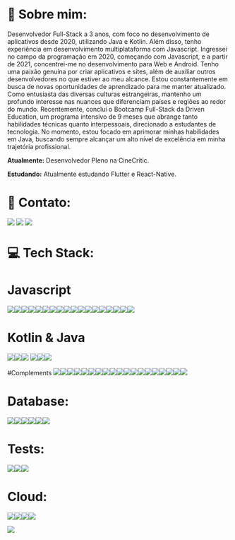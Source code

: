 # 💫 Sobre mim:

Desenvolvedor Full-Stack a 3 anos, com foco no desenvolvimento de aplicativos desde 2020, utilizando Java e Kotlin. Além disso, tenho experiência em desenvolvimento multiplataforma com Javascript. Ingressei no campo da programação em 2020, começando com Javascript, e a partir de 2021, concentrei-me no desenvolvimento para Web e Android.
Tenho uma paixão genuína por criar aplicativos e sites, além de auxiliar outros desenvolvedores no que estiver ao meu alcance. Estou constantemente em busca de novas oportunidades de aprendizado para me manter atualizado. Como entusiasta das diversas culturas estrangeiras, mantenho um profundo interesse nas nuances que diferenciam países e regiões ao redor do mundo.
Recentemente, concluí o Bootcamp Full-Stack da Driven Education, um programa intensivo de 9 meses que abrange tanto habilidades técnicas quanto interpessoais, direcionado a estudantes de tecnologia. No momento, estou focado em aprimorar minhas habilidades em Java, buscando sempre alcançar um alto nível de excelência em minha trajetória profissional.

**Atualmente:** Desenvolvedor Pleno na CineCritic.

**Estudando:** Atualmente estudando Flutter e React-Native.



# 📧 Contato:

<a href="mailto:profissionalmateuscruz@gmail.com"><img src="https://img.shields.io/badge/Gmail-D14836?style=for-the-badge&logo=gmail&logoColor=white"/><a/>
<a href="https://www.linkedin.com/in/mateuscruz19/"><img src="https://img.shields.io/badge/LinkedIn-0077B5?style=for-the-badge&logo=linkedin&logoColor=white"/><a/>
<a href="https://wa.me/+55 75998741647"><img src="https://img.shields.io/badge/WhatsApp-25D366?style=for-the-badge&logo=whatsapp&logoColor=white"/><a/>

# 💻 Tech Stack:

  # Javascript
<img src="https://img.shields.io/badge/JavaScript-323330?style=for-the-badge&logo=javascript&logoColor=F7DF1E"/><img src="https://img.shields.io/badge/AngularJS-E23237?style=for-the-badge&logo=angularjs&logoColor=white"/><img src="https://img.shields.io/badge/Node.js-339933?style=for-the-badge&logo=nodedotjs&logoColor=white"/><img src="https://img.shields.io/badge/nestjs-E0234E?style=for-the-badge&logo=nestjs&logoColor=white"/><img src="https://img.shields.io/badge/next%20js-000000?style=for-the-badge&logo=nextdotjs&logoColor=white"/><img src="https://img.shields.io/badge/Nginx-009639?style=for-the-badge&logo=nginx&logoColor=white"/><img src="https://img.shields.io/badge/React-20232A?style=for-the-badge&logo=react&logoColor=61DAFB"/><img src="https://img.shields.io/badge/Vite-B73BFE?style=for-the-badge&logo=vite&logoColor=FFD62E"/><img src="https://img.shields.io/badge/Tailwind_CSS-38B2AC?style=for-the-badge&logo=tailwind-css&logoColor=white"/><img src="https://img.shields.io/badge/Astro-0C1222?style=for-the-badge&logo=astro&logoColor=FDFDFE"/><img src="https://img.shields.io/badge/Babel-F9DC3E?style=for-the-badge&logo=babel&logoColor=white"/><img src="https://img.shields.io/badge/Bootstrap-563D7C?style=for-the-badge&logo=bootstrap&logoColor=white"/><img src="https://img.shields.io/badge/axios-671ddf?&style=for-the-badge&logo=axios&logoColor=white"/><img src="https://img.shields.io/badge/Chakra--UI-319795?style=for-the-badge&logo=chakra-ui&logoColor=white"/><img src="https://img.shields.io/badge/Express%20js-000000?style=for-the-badge&logo=express&logoColor=white"/><img src="https://img.shields.io/badge/fastapi-109989?style=for-the-badge&logo=FASTAPI&logoColor=white"/><img src="https://img.shields.io/badge/Vue%20js-35495E?style=for-the-badge&logo=vuedotjs&logoColor=4FC08D"/><img src="https://img.shields.io/badge/ts--node-3178C6?style=for-the-badge&logo=ts-node&logoColor=white"/>

  # Kotlin & Java
<img src="https://img.shields.io/badge/Kotlin-0095D5?&style=for-the-badge&logo=kotlin&logoColor=white"/><img src="https://img.shields.io/badge/Spring-6DB33F?style=for-the-badge&logo=spring&logoColor=white"/><img src="https://img.shields.io/badge/Android-3DDC84?style=for-the-badge&logo=android&logoColor=white"/> <img src="https://img.shields.io/badge/Android_Studio-3DDC84?style=for-the-badge&logo=android-studio&logoColor=white"/><img src="https://img.shields.io/badge/Spring_Boot-F2F4F9?style=for-the-badge&logo=spring-boot"/><img src="https://img.shields.io/badge/gradle-02303A?style=for-the-badge&logo=gradle&logoColor=white"/>

  #Complements
  <img src="https://img.shields.io/badge/CSS3-1572B6?style=for-the-badge&logo=css3&logoColor=white"/><img src="https://img.shields.io/badge/HTML5-E34F26?style=for-the-badge&logo=html5&logoColor=white"/><img src="https://img.shields.io/badge/Apache_Kafka-231F20?style=for-the-badge&logo=apache-kafka&logoColor=white"/><img src="https://img.shields.io/badge/Flutter-02569B?style=for-the-badge&logo=flutter&logoColor=white"/><img src="https://img.shields.io/badge/Docker-2CA5E0?style=for-the-badge&logo=docker&logoColor=white"/><img src="https://img.shields.io/badge/Django-092E20?style=for-the-badge&logo=django&logoColor=green"/><img src="https://img.shields.io/badge/Drupal-0678BE?style=for-the-badge&logo=drupal&logoColor=white"/><img src="https://img.shields.io/badge/GitHub%20Pages-222222?style=for-the-badge&logo=GitHub%20Pages&logoColor=white"/><img src="https://img.shields.io/badge/Figma-F24E1E?style=for-the-badge&logo=figma&logoColor=white"/><img src="	https://img.shields.io/badge/Flask-000000?style=for-the-badge&logo=flask&logoColor=white"/><img src="https://img.shields.io/badge/jQuery-0769AD?style=for-the-badge&logo=jquery&logoColor=white"/><img src="https://img.shields.io/badge/JWT-000000?style=for-the-badge&logo=JSON%20web%20tokens&logoColor=white"/><img src="https://img.shields.io/badge/kubernetes-326ce5.svg?&style=for-the-badge&logo=kubernetes&logoColor=white"/><img src="https://img.shields.io/badge/Laravel-FF2D20?style=for-the-badge&logo=laravel&logoColor=white"/><img src="https://img.shields.io/badge/Material%20UI-007FFF?style=for-the-badge&logo=mui&logoColor=white"/><img src="https://img.shields.io/badge/npm-CB3837?style=for-the-badge&logo=npm&logoColor=white"/><img src="https://img.shields.io/badge/Postman-FF6C37?style=for-the-badge&logo=Postman&logoColor=white"/><img src="https://img.shields.io/badge/Redux-593D88?style=for-the-badge&logo=redux&logoColor=white"/><img src="https://img.shields.io/badge/Swagger-85EA2D?style=for-the-badge&logo=Swagger&logoColor=white"/>

# Database:

<img src="https://img.shields.io/badge/MongoDB-4EA94B?style=for-the-badge&logo=mongodb&logoColor=white"/><img src="https://img.shields.io/badge/PostgreSQL-316192?style=for-the-badge&logo=postgresql&logoColor=white"/><img src="https://img.shields.io/badge/redis-%23DD0031.svg?&style=for-the-badge&logo=redis&logoColor=white"/><img src="https://img.shields.io/badge/MySQL-005C84?style=for-the-badge&logo=mysql&logoColor=white"/><img src="https://img.shields.io/badge/firebase-ffca28?style=for-the-badge&logo=firebase&logoColor=black"/><img src="https://img.shields.io/badge/Oracle-F80000?style=for-the-badge&logo=oracle&logoColor=black"/>

# Tests:
<img src="https://img.shields.io/badge/Junit5-25A162?style=for-the-badge&logo=junit5&logoColor=white"/><img src="https://img.shields.io/badge/Jest-C21325?style=for-the-badge&logo=jest&logoColor=white"/><img src="https://img.shields.io/badge/Cypress-17202C?style=for-the-badge&logo=cypress&logoColor=white"/>

# Cloud:
<img src="https://img.shields.io/badge/Amazon_AWS-FF9900?style=for-the-badge&logo=amazonaws&logoColor=white"/><img src="https://img.shields.io/badge/Azure_DevOps-0078D7?style=for-the-badge&logo=azure-devops&logoColor=white"/><img src="https://img.shields.io/badge/Terraform-7B42BC?style=for-the-badge&logo=terraform&logoColor=white"/><img src="https://img.shields.io/badge/Vercel-000000?style=for-the-badge&logo=vercel&logoColor=white"/>


[![](https://visitcount.itsvg.in/api?id=Mateuscruz19&icon=0&color=0)](https://visitcount.itsvg.in)
